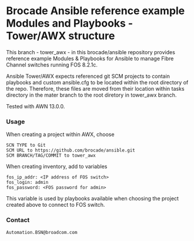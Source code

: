 Brocade Ansible reference example Modules and Playbooks - Tower/AWX structure
=======

This branch - tower_awx - in this brocade/ansible repository provides reference
example Modules & Playbooks for Ansible to manage Fibre Channel switches running
FOS 8.2.1c.

Ansible Tower/AWX expects referenced git SCM projects to contain playbooks and
custom ansible.cfg to be located within the root directory of the repo. Therefore,
these files are moved from their location within tasks directory in the
mater branch to the root diretory in tower_awx branch.

Tested with AWN 13.0.0.

### Usage ###

When creating a project within AWX, choose

```
SCN TYPE to Git
SCM URL to https://github.com/brocade/ansible.git
SCM BRANCH/TAG/COMMIT to tower_awx
```

When creating inventory, add to variables

```
fos_ip_addr: <IP address of FOS switch>
fos_login: admin
fos_password: <FOS password for admin>
```

This variable is used by playbooks available when choosing the project
created above to connect to FOS switch.

### Contact ###

    Automation.BSN@broadcom.com
